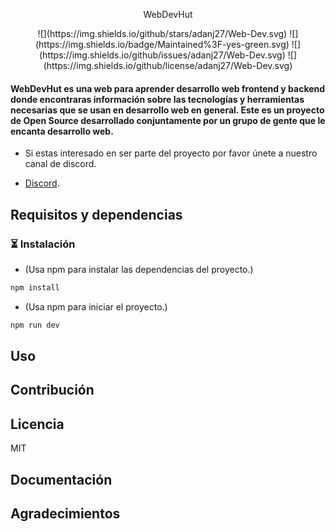 <p align="center">
  WebDevHut
</p>

<p align="center">
![](https://img.shields.io/github/stars/adanj27/Web-Dev.svg) ![](https://img.shields.io/badge/Maintained%3F-yes-green.svg) ![](https://img.shields.io/github/issues/adanj27/Web-Dev.svg) ![](https://img.shields.io/github/license/adanj27/Web-Dev.svg) 
</p>

#### WebDevHut es una web para aprender desarrollo web frontend y backend donde encontraras información sobre las tecnologías y herramientas necesarias que se usan en desarrollo web en general. Este es un proyecto de Open Source desarrollado conjuntamente por un grupo de gente que le encanta desarrollo web.

- Si estas interesado en ser parte del proyecto por favor únete a nuestro canal de discord.

- [Discord](https://discord.gg/Hmew77TY).

## Requisitos y dependencias

### ⏳ Instalación
- (Usa npm para instalar las dependencias del proyecto.)

```bash
npm install
```

- (Usa npm para iniciar el proyecto.)

```bash
npm run dev
```

## Uso

## Contribución

## Licencia
MIT
## Documentación

## Agradecimientos



